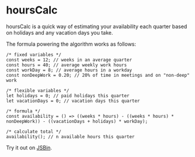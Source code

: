 # hoursCalc

hoursCalc is a quick way of estimating your availability each quarter based on holidays and any vacation days you take.

The formula powering the algorithm works as follows:

```
/* fixed variables */
const weeks = 12; // weeks in an average quarter
const hours = 40; // average weekly work hours
const workDay = 8; // average hours in a workday
const nonDeepWork = 0.20; // 20% of time in meetings and on "non-deep" work

/* flexible variables */
let holidays = 0; // paid holidays this quarter
let vacationDays = 0; // vacation days this quarter

/* formula */
const availability = () => ((weeks * hours) - ((weeks * hours) * nonDeepWork)) - ((vacationDays + holidays) * workDay);

/* calculate total */
availability(); // n available hours this quarter
```

Try it out on [JSBin](https://jsbin.com/zamama/edit?js,console).

